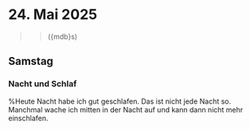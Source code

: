 # 24. Mai 2025
>>(\{mdb}s)
## Samstag

### Nacht und Schlaf

%Heute Nacht habe ich gut geschlafen. Das ist nicht jede Nacht so.
Manchmal wache ich mitten in der Nacht auf und kann dann nicht mehr
einschlafen.
